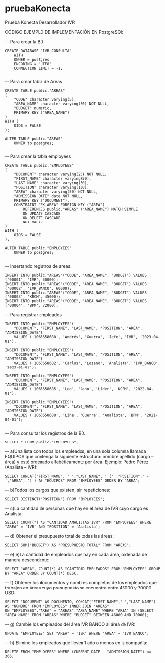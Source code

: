 # pruebaKonecta
Prueba Konecta Desarrollador IVR

CÓDIGO EJEMPLO DE IMPLEMENTACIÓN EN PostgreSQl:


-- Para crear la BD
```
CREATE DATABASE "IVR_CONSULTA"
    WITH 
    OWNER = postgres
    ENCODING = 'UTF8'
    CONNECTION LIMIT = -1;
    
  ```

-- Para crear tabla de Areas
```
CREATE TABLE public."AREAS"
(
    "CODE" character varying(5),
    "AREA_NAME" character varying(50) NOT NULL,
    "BUDGET" numeric,
    PRIMARY KEY ("AREA_NAME")
)
WITH (
    OIDS = FALSE
);

ALTER TABLE public."AREAS"
    OWNER to postgres;
    
```

-- Para crear la tabla employees
```
CREATE TABLE public."EMPLOYEES"
(
    "DOCUMENT" character varying(20) NOT NULL,
    "FIRST_NAME" character varying(50),
    "LAST_NAME" character varying(50),
    "POSITION" character varying(100),
    "AREA" character varying(50) NOT NULL,
    "ADMISSION_DATE" date NOT NULL,
    PRIMARY KEY ("DOCUMENT"),
    CONSTRAINT "FK_AREA" FOREIGN KEY ("AREA")
        REFERENCES public."AREAS" ("AREA_NAME") MATCH SIMPLE
        ON UPDATE CASCADE
        ON DELETE CASCADE
        NOT VALID
)
WITH (
    OIDS = FALSE
);

ALTER TABLE public."EMPLOYEES"
    OWNER to postgres;
    
```

-- Insertando registros de areas.

```
INSERT INTO public."AREAS"("CODE", "AREA_NAME", "BUDGET") VALUES ('00001', 'IVR', 50000);
INSERT INTO public."AREAS"("CODE", "AREA_NAME", "BUDGET") VALUES ('00002', 'IVR_BANCO', 60000);
INSERT INTO public."AREAS"("CODE", "AREA_NAME", "BUDGET") VALUES ('00003', 'KRCM', 45000);
INSERT INTO public."AREAS"("CODE", "AREA_NAME", "BUDGET") VALUES ('00004', 'BPM', 72000);
```

-- Para registrar empleados
```
INSERT INTO public."EMPLOYEES"(
	"DOCUMENT", "FIRST_NAME", "LAST_NAME", "POSITION", "AREA", "ADMISSION_DATE")
	VALUES ('1065658680', 'Andrés', 'Guerra', 'Jefe', 'IVR', '2023-04-01');
	
INSERT INTO public."EMPLOYEES"(
	"DOCUMENT", "FIRST_NAME", "LAST_NAME", "POSITION", "AREA", "ADMISSION_DATE")
	VALUES ('1065658682', 'Carlos', 'Lozano', 'Analista', 'IVR_BANCO', '2023-01-03');
	
INSERT INTO public."EMPLOYEES"(
	"DOCUMENT", "FIRST_NAME", "LAST_NAME", "POSITION", "AREA", "ADMISSION_DATE")
	VALUES ('1065658685', 'Leo', 'Cano', 'Líder', 'KCRM', '2022-04-01');
	
INSERT INTO public."EMPLOYEES"(
	"DOCUMENT", "FIRST_NAME", "LAST_NAME", "POSITION", "AREA", "ADMISSION_DATE")
	VALUES ('1065658688', 'Lina', 'Guerra', 'Analista', 'BPM', '2021-04-01');
  
```

-- Para consultar los registros de la BD.
```
SELECT * FROM public."EMPLOYEES";
```

-- a)Una lista con todos los empleados, en una sola columna llamada EQUIPOS que contenga la siguiente estructura: nombre apellido (cargo – área) y esté ordenado alfabéticamente por área. Ejemplo: Pedro Pérez (Analista – IVR):
```
SELECT CONCAT("FIRST_NAME", ' ',"LAST_NAME", ' (' ,"POSITION",' - ',"AREA", ')') AS "EQUIPOS" FROM "EMPLOYEES" ORDER BY "AREA";
```

-- b)Todos los cargos que existen, sin repeticiones:
```
SELECT DISTINCT("POSITION") FROM "EMPLOYEES";
```

-- c)La cantidad de personas que hay en el área de IVR cuyo cargo es Analista:
```
SELECT COUNT(*) AS "CANTIDAD ANALISTAS IVR" FROM "EMPLOYEES" WHERE "AREA" = 'IVR' AND "POSITION" = 'Analista';
```

-- d) Obtener el presupuesto total de todas las áreas:
```
SELECT SUM("BUDGET") AS "PRESUPUESTO TOTAL" FROM "AREAS"; 
```

-- e) e)La cantidad de empleados que hay en cada área, ordenada de manera descendente:
```
SELECT "AREA", COUNT(*) AS "CANTIDAD EMPLEADOS" FROM "EMPLOYEES" GROUP BY "AREA" ORDER BY COUNT(*) DESC;
```

-- f) Obtener los documentos y nombres completos de los empleados que trabajen en áreas cuyo presupuesto se encuentre entre 46000 y 70000 USD: 
```
SELECT "DOCUMENT" AS DOCUMENTO, CONCAT("FIRST_NAME",' ',"LAST_NAME") AS "NOMBRE" FROM "EMPLOYEES" INNER JOIN "AREAS" 
ON "EMPLOYEES"."AREA" = "AREAS"."AREA_NAME" WHERE "AREA" IN (SELECT "AREA_NAME" FROM "AREAS" WHERE "BUDGET" BETWEEN 46000 AND 70000);
```
-- g) Cambie los empleados del área IVR BANCO al área de IVR:
```
UPDATE "EMPLOYEES" SET "AREA" = 'IVR' WHERE "AREA" = 'IVR BANCO';
```

-- h) Elimine los empleados que lleven 1 año o menos en la compañía:
```
DELETE FROM "EMPLOYEES" WHERE (CURRENT_DATE - "ADMISSION_DATE") <= 365;
```
